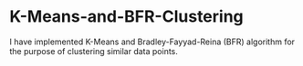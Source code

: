 # K-Means-and-BFR-Clustering

I have implemented K-Means and Bradley-Fayyad-Reina (BFR) algorithm for the purpose of clustering similar data points.
